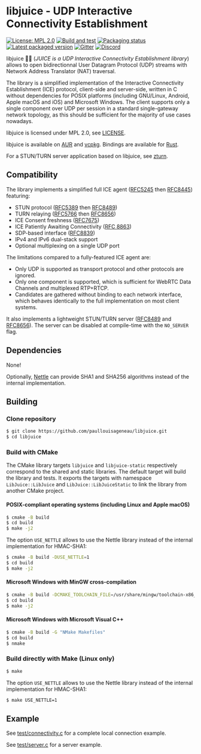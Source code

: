 # libjuice - UDP Interactive Connectivity Establishment

[![License: MPL 2.0](https://img.shields.io/badge/License-MPL_2.0-blue.svg)](https://www.mozilla.org/en-US/MPL/2.0/)
[![Build and test](https://github.com/paullouisageneau/libjuice/actions/workflows/build.yml/badge.svg)](https://github.com/paullouisageneau/libjuice/actions/workflows/build.yml)
[![Packaging status](https://repology.org/badge/tiny-repos/libjuice.svg)](https://repology.org/project/libjuice/versions)
[![Latest packaged version](https://repology.org/badge/latest-versions/libjuice.svg)](https://repology.org/project/libjuice/versions)
[![Gitter](https://badges.gitter.im/libjuice/community.svg)](https://gitter.im/libjuice/community?utm_source=badge&utm_medium=badge&utm_campaign=pr-badge&utm_content=badge)
[![Discord](https://img.shields.io/discord/903257095539925006?logo=discord)](https://discord.gg/jXAP8jp3Nn)

libjuice :lemon::sweat_drops: (_JUICE is a UDP Interactive Connectivity Establishment library_) allows to open bidirectionnal User Datagram Protocol (UDP) streams with Network Address Translator (NAT) traversal.

The library is a simplified implementation of the Interactive Connectivity Establishment (ICE) protocol, client-side and server-side, written in C without dependencies for POSIX platforms (including GNU/Linux, Android, Apple macOS and iOS) and Microsoft Windows. The client supports only a single component over UDP per session in a standard single-gateway network topology, as this should be sufficient for the majority of use cases nowadays.

libjuice is licensed under MPL 2.0, see [LICENSE](https://github.com/paullouisageneau/libjuice/blob/master/LICENSE).

libjuice is available on [AUR](https://aur.archlinux.org/packages/libjuice/) and [vcpkg](https://vcpkg.io/en/getting-started). Bindings are available for [Rust](https://github.com/VollmondT/juice-rs).

For a STUN/TURN server application based on libjuice, see [zturn](https://github.com/paullouisageneau/zturn).

## Compatibility

The library implements a simplified full ICE agent ([RFC5245](https://www.rfc-editor.org/rfc/rfc5245.html) then [RFC8445](https://www.rfc-editor.org/rfc/rfc8445.html)) featuring:
- STUN protocol ([RFC5389](https://www.rfc-editor.org/rfc/rfc5389.html) then [RFC8489](https://www.rfc-editor.org/rfc/rfc8489.html))
- TURN relaying ([RFC5766](https://www.rfc-editor.org/rfc/rfc5766.html) then [RFC8656](https://www.rfc-editor.org/rfc/rfc8656.html))
- ICE Consent freshness ([RFC7675](https://www.rfc-editor.org/rfc/rfc7675.html))
- ICE Patiently Awaiting Connectivity ([RFC 8863](https://www.rfc-editor.org/rfc/rfc8863.html))
- SDP-based interface ([RFC8839](https://www.rfc-editor.org/rfc/rfc8839.html))
- IPv4 and IPv6 dual-stack support
- Optional multiplexing on a single UDP port

The limitations compared to a fully-featured ICE agent are:
- Only UDP is supported as transport protocol and other protocols are ignored.
- Only one component is supported, which is sufficient for WebRTC Data Channels and multiplexed RTP+RTCP.
- Candidates are gathered without binding to each network interface, which behaves identically to the full implementation on most client systems.

It also implements a lightweight STUN/TURN server ([RFC8489](https://www.rfc-editor.org/rfc/rfc8489.html) and [RFC8656](https://www.rfc-editor.org/rfc/rfc8656.html)). The server can be disabled at compile-time with the `NO_SERVER` flag.

## Dependencies

None!

Optionally, [Nettle](https://www.lysator.liu.se/~nisse/nettle/) can provide SHA1 and SHA256 algorithms instead of the internal implementation.

## Building

### Clone repository

```bash
$ git clone https://github.com/paullouisageneau/libjuice.git
$ cd libjuice
```

### Build with CMake

The CMake library targets `libjuice` and `libjuice-static` respectively correspond to the shared and static libraries. The default target will build the library and tests. It exports the targets with namespace `LibJuice::LibJuice` and `LibJuice::LibJuiceStatic` to link the library from another CMake project.

#### POSIX-compliant operating systems (including Linux and Apple macOS)

```bash
$ cmake -B build
$ cd build
$ make -j2
```

The option `USE_NETTLE` allows to use the Nettle library instead of the internal implementation for HMAC-SHA1:
```bash
$ cmake -B build -DUSE_NETTLE=1
$ cd build
$ make -j2
```

#### Microsoft Windows with MinGW cross-compilation

```bash
$ cmake -B build -DCMAKE_TOOLCHAIN_FILE=/usr/share/mingw/toolchain-x86_64-w64-mingw32.cmake # replace with your toolchain file
$ cd build
$ make -j2
```

#### Microsoft Windows with Microsoft Visual C++

```bash
$ cmake -B build -G "NMake Makefiles"
$ cd build
$ nmake
```

### Build directly with Make (Linux only)

```bash
$ make
```

The option `USE_NETTLE` allows to use the Nettle library instead of the internal implementation for HMAC-SHA1:
```bash
$ make USE_NETTLE=1
```

## Example

See [test/connectivity.c](https://github.com/paullouisageneau/libjuice/blob/master/test/connectivity.c) for a complete local connection example.

See [test/server.c](https://github.com/paullouisageneau/libjuice/blob/master/test/server.c) for a server example.

